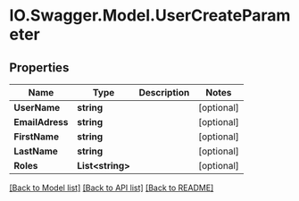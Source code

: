 # IO.Swagger.Model.UserCreateParameter
## Properties

Name | Type | Description | Notes
------------ | ------------- | ------------- | -------------
**UserName** | **string** |  | [optional] 
**EmailAdress** | **string** |  | [optional] 
**FirstName** | **string** |  | [optional] 
**LastName** | **string** |  | [optional] 
**Roles** | **List&lt;string&gt;** |  | [optional] 

[[Back to Model list]](../README.md#documentation-for-models) [[Back to API list]](../README.md#documentation-for-api-endpoints) [[Back to README]](../README.md)

